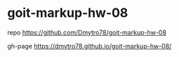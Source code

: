 # goit-markup-hw-08

repo https://github.com/Dmytro78/goit-markup-hw-08

gh-page https://dmytro78.github.io/goit-markup-hw-08/
